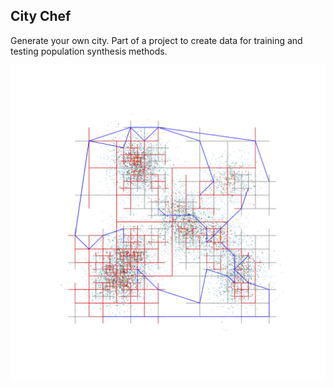 ## City Chef

Generate your own city. Part of a project to create data for training and testing population synthesis methods.

![Example](/city.png)
